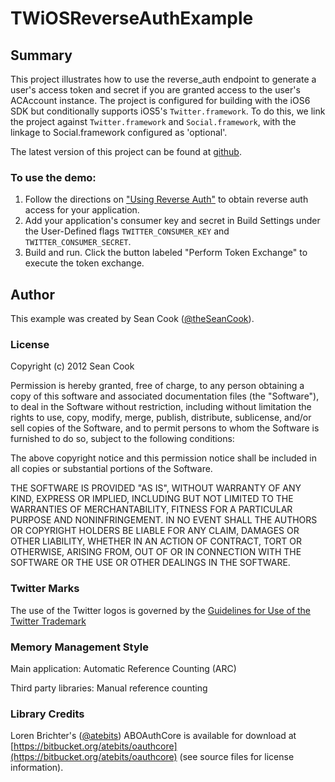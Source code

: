#	TWiOSReverseAuthExample 

##	Summary 
This project illustrates how to use the reverse_auth endpoint to generate a user's access token and secret if you are granted access to the user's ACAccount instance.  The project is configured for building with the iOS6 SDK but conditionally supports iOS5's `Twitter.framework`.  To do this, we link the project against `Twitter.framework` and `Social.framework`, with the linkage to Social.framework configured as 'optional'.  

The latest version of this project can be found at [github](https://github.com/seancook/TWiOS5ReverseAuthExample).

### To use the demo:

1. Follow the directions on ["Using Reverse Auth"](https://dev.twitter.com/docs/ios/using-reverse-auth) to obtain reverse auth access for your application.
2. Add your application's consumer key and secret in Build Settings under the User-Defined flags `TWITTER_CONSUMER_KEY` and `TWITTER_CONSUMER_SECRET`.
3. Build and run.  Click the button labeled "Perform Token Exchange" to execute the token exchange.

## Author

This example was created by Sean Cook ([@theSeanCook](http://twitter.com/theSeanCook)).

###  License

Copyright (c) 2012 Sean Cook

Permission is hereby granted, free of charge, to any person obtaining a copy of this software and associated documentation files (the "Software"), to deal in the Software without restriction, including without limitation the rights to use, copy, modify, merge, publish, distribute, sublicense, and/or sell copies of the Software, and to permit persons to whom the Software is furnished to do so, subject to the following conditions:

The above copyright notice and this permission notice shall be included in all copies or substantial portions of the Software.

THE SOFTWARE IS PROVIDED "AS IS", WITHOUT WARRANTY OF ANY KIND, EXPRESS OR IMPLIED, INCLUDING BUT NOT LIMITED TO THE WARRANTIES OF MERCHANTABILITY, FITNESS FOR A PARTICULAR PURPOSE AND NONINFRINGEMENT. IN NO EVENT SHALL THE AUTHORS OR COPYRIGHT HOLDERS BE LIABLE FOR ANY CLAIM, DAMAGES OR OTHER LIABILITY, WHETHER IN AN ACTION OF CONTRACT, TORT OR OTHERWISE, ARISING FROM, OUT OF OR IN CONNECTION WITH THE SOFTWARE OR THE USE OR OTHER DEALINGS IN THE SOFTWARE.

### Twitter Marks

The use of the Twitter logos is governed by the [Guidelines for Use of the Twitter Trademark](https://support.twitter.com/articles/77641-guidelines-for-use-of-the-twitter-trademark)

### Memory Management Style

Main application:  Automatic Reference Counting (ARC)

Third party libraries: Manual reference counting

### Library Credits
Loren Brichter's ([@atebits](http://twitter.com/lorenb)) ABOAuthCore is available for download at [https://bitbucket.org/atebits/oauthcore](https://bitbucket.org/atebits/oauthcore) (see source files for license information).